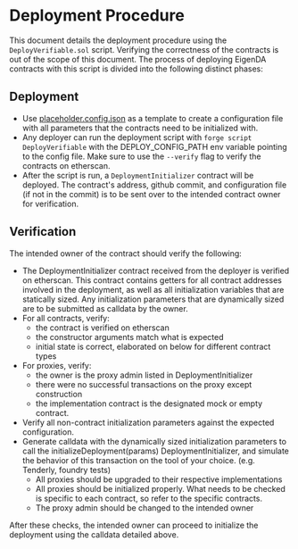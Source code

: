 # Deployment Procedure

This document details the deployment procedure using the `DeployVerifiable.sol` script. Verifying the correctness of the contracts is out of the scope of this document. The process of deploying EigenDA contracts with this script is divided into the following distinct phases:

## Deployment

* Use [placeholder.config.json](../../config/placeholder.config.json) as a template to create a configuration file with all parameters that the contracts need to be initialized with. 
* Any deployer can run the deployment script with `forge script DeployVerifiable` with the DEPLOY_CONFIG_PATH env variable pointing to the config file. Make sure to use the `--verify` flag to verify the contracts on etherscan.
* After the script is run, a `DeploymentInitializer` contract will be deployed. The contract's address, github commit, and configuration file (if not in the commit) is to be sent over to the intended contract owner for verification.

## Verification

The intended owner of the contract should verify the following:

* The DeploymentInitializer contract received from the deployer is verified on etherscan. This contract contains getters for all contract addresses involved in the deployment, as well as all initialization variables that are statically sized. Any initialization parameters that are dynamically sized are to be submitted as calldata by the owner.
* For all contracts, verify:
    * the contract is verified on etherscan
    * the constructor arguments match what is expected
    * initial state is correct, elaborated on below for different contract types
* For proxies, verify:
    * the owner is the proxy admin listed in DeploymentInitializer
    * there were no successful transactions on the proxy except construction
    * the implementation contract is the designated mock or empty contract.
* Verify all non-contract initialization parameters against the expected configuration.
* Generate calldata with the dynamically sized initialization parameters to call the initializeDeployment(params) DeploymentInitializer, and simulate the behavior of this transaction on the tool of your choice. (e.g. Tenderly, foundry tests)
    * All proxies should be upgraded to their respective implementations
    * All proxies should be initialized properly. What needs to be checked is specific to each contract, so refer to the specific contracts.
    * The proxy admin should be changed to the intended owner

After these checks, the intended owner can proceed to initialize the deployment using the calldata detailed above.
